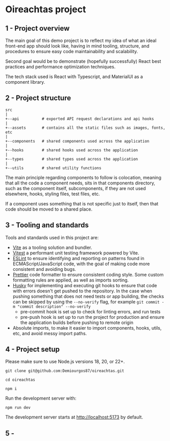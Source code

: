 # Oireachtas project

## 1 - Project overview
The main goal of this demo project is to reflect my idea of what an ideal front-end app should look like, having in mind tooling, structure, and procedures to ensure easy code maintainability and scalability.

Second goal would be to demonstrate (hopefully successfully) React best practices and performance optimization techniques.

The tech stack used is React with Typescript, and MaterialUI as a component library.


## 2 - Project structure
```
src
|
+--api          # exported API request declarations and api hooks
|
+--assets       # contains all the static files such as images, fonts, etc
|
+--components   # shared components used across the application
|
+--hooks        # shared hooks used across the application
|
+--types        # shared types used across the application
|
+--utils        # shared utility functions
```

The main principle regarding components to follow is colocation, meaning that all the code a component needs, sits in that components directory, such as the component itself, subcomponents, if they are not used elsewhere, hooks, styling files, test files, etc.

If a component uses something that is not specific just to itself, then that code should be moved to a shared place.


## 3 - Tooling and standards
Tools and standards used in this project are:
- [Vite](https://vite.dev/) as a tooling solution and bundler.
- [Vitest](https://vitest.dev/) a performant unit testing framework powered by Vite.
- [ESLint](https://eslint.org/) to ensure identifying and reporting on patterns found in ECMAScript/JavaScript code, with the goal of making code more consistent and avoiding bugs.
- [Prettier](https://prettier.io/) code formatter to ensure consistent coding style. Some custom formatting rules are applied, as well as imports sorting.
- [Husky](https://typicode.github.io/husky/) for implementing and executing git hooks to ensure that code with errors doesn't get pushed to the repository. In the case when pushing something that does not need tests or app building, the checks can be skipped by using the `--no-verify` flag, for example ``` git commit -m "commit description" --no-verify ```
  - pre-commit hook is set up to check for linting errors, and run tests
  - pre-push hook is set up to run the project for production and ensure the application builds before pushing to remote origin
- Absolute imports, to make it easier to import components, hooks, utils, etc, and avoid messy import paths.


## 4 - Project setup

Please make sure to use Node.js versions 18, 20, or 22+.

```
git clone git@github.com:Demiourgos87/oireachtas.git
```

```
cd oireachtas
```

```
npm i
```

Run the development server with:

```
npm run dev
```

The development server starts at [http://localhost:5173](http://localhost:5173) by default.


## 5 - 